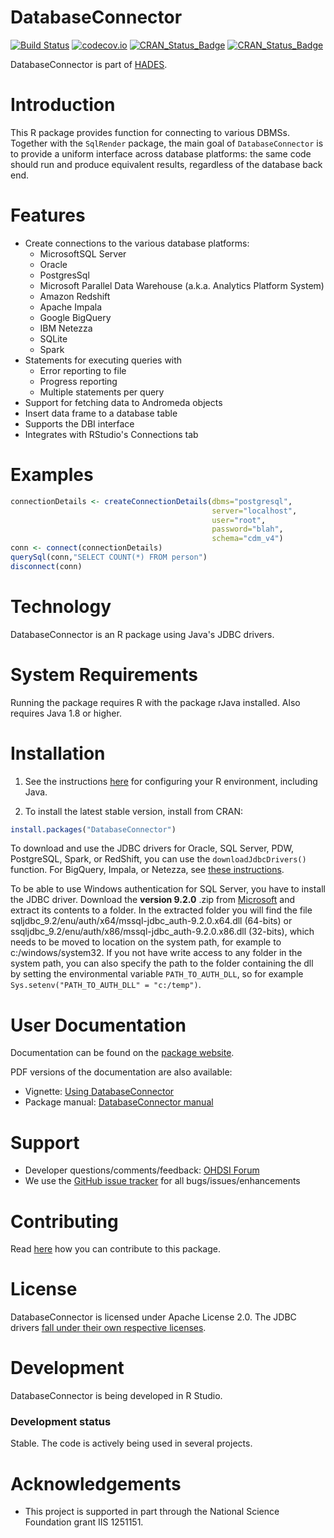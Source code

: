 DatabaseConnector
=================

[![Build Status](https://github.com/OHDSI/DatabaseConnector/workflows/R-CMD-check/badge.svg)](https://github.com/OHDSI/DatabaseConnector/actions?query=workflow%3AR-CMD-check)
[![codecov.io](https://codecov.io/github/OHDSI/DatabaseConnector/coverage.svg?branch=master)](https://codecov.io/github/OHDSI/DatabaseConnector?branch=master)
[![CRAN_Status_Badge](http://www.r-pkg.org/badges/version/DatabaseConnector)](https://cran.r-project.org/package=DatabaseConnector)
[![CRAN_Status_Badge](http://cranlogs.r-pkg.org/badges/DatabaseConnector)](https://cran.r-project.org/package=DatabaseConnector)

DatabaseConnector is part of [HADES](https://ohdsi.github.io/Hades/).

Introduction
============
This R package provides function for connecting to various DBMSs. Together with the `SqlRender` package, the main goal of `DatabaseConnector` is to provide a uniform interface across database platforms: the same code should run and produce equivalent results, regardless of the database back end.

Features
========
- Create connections to the various database platforms:
  - MicrosoftSQL Server
  - Oracle
  - PostgresSql
  - Microsoft Parallel Data Warehouse (a.k.a. Analytics Platform System)
  - Amazon Redshift
  - Apache Impala
  - Google BigQuery
  - IBM Netezza
  - SQLite
  - Spark
- Statements for executing queries with 
  - Error reporting to file
  - Progress reporting
  - Multiple statements per query
- Support for fetching data to Andromeda objects
- Insert data frame to a database table
- Supports the DBI interface
- Integrates with RStudio's Connections tab

Examples
========
```r
connectionDetails <- createConnectionDetails(dbms="postgresql", 
                                             server="localhost",
                                             user="root",
                                             password="blah",
                                             schema="cdm_v4")
conn <- connect(connectionDetails)
querySql(conn,"SELECT COUNT(*) FROM person")
disconnect(conn)
```

Technology
============
DatabaseConnector is an R package using Java's JDBC drivers. 

System Requirements
===================
Running the package requires R with the package rJava installed. Also requires Java 1.8 or higher.

Installation
============

1. See the instructions [here](https://ohdsi.github.io/Hades/rSetup.html) for configuring your R environment, including Java.

2. To install the latest stable version, install from CRAN:

```r
install.packages("DatabaseConnector")
```


To download and use the JDBC drivers for Oracle, SQL Server, PDW, PostgreSQL, Spark, or RedShift, you can use the `downloadJdbcDrivers()` function. For BigQuery, Impala, or Netezza, see [these instructions](http://ohdsi.github.io/DatabaseConnector/reference/jdbcDrivers.html).

To be able to use Windows authentication for SQL Server, you have to install the JDBC driver. Download the **version 9.2.0** .zip from [Microsoft](https://docs.microsoft.com/en-us/sql/connect/jdbc/release-notes-for-the-jdbc-driver?view=sql-server-ver15#92-releases) and extract its contents to a folder. In the extracted folder you will find the file sqljdbc_9.2/enu/auth/x64/mssql-jdbc_auth-9.2.0.x64.dll (64-bits) or ssqljdbc_9.2/enu/auth/x86/mssql-jdbc_auth-9.2.0.x86.dll (32-bits), which needs to be moved to location on the system path, for example to c:/windows/system32. If you not have write access to any folder in the system path, you can also specify the path to the folder containing the dll by setting the environmental variable `PATH_TO_AUTH_DLL`, so for example `Sys.setenv("PATH_TO_AUTH_DLL" = "c:/temp")`.

User Documentation
==================
Documentation can be found on the [package website](https://ohdsi.github.io/DatabaseConnector/).

PDF versions of the documentation are also available:
* Vignette: [Using DatabaseConnector](https://github.com/OHDSI/DatabaseConnector/raw/master/inst/doc/UsingDatabaseConnector.pdf)
* Package manual: [DatabaseConnector manual](https://raw.githubusercontent.com/OHDSI/DatabaseConnector/master/extras/DatabaseConnector.pdf) 

Support
=======
* Developer questions/comments/feedback: <a href="http://forums.ohdsi.org/c/developers">OHDSI Forum</a>
* We use the <a href="https://github.com/OHDSI/DatabaseConnector/issues">GitHub issue tracker</a> for all bugs/issues/enhancements

Contributing
============
Read [here](https://ohdsi.github.io/Hades/contribute.html) how you can contribute to this package.

License
=======
DatabaseConnector is licensed under Apache License 2.0. The JDBC drivers [fall under their own respective licenses](https://raw.githubusercontent.com/OHDSI/DatabaseConnector/master/inst/COPYRIGHTS).

Development
===========
DatabaseConnector is being developed in R Studio.

### Development status

Stable. The code is actively being used in several projects.

# Acknowledgements
- This project is supported in part through the National Science Foundation grant IIS 1251151.

